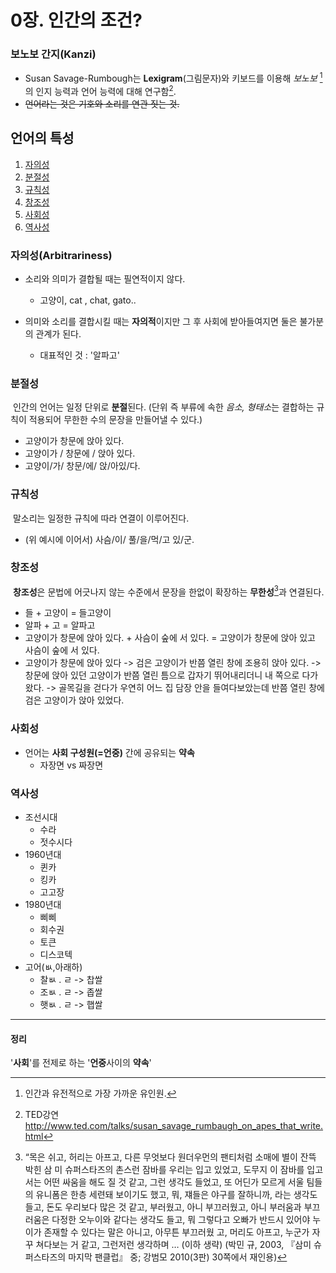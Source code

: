 # 0장. 인간의 조건?
### 보노보 간지(Kanzi)
* Susan Savage-Rumbough는 **Lexigram**(그림문자)와 키보드를 이용해 *보노보* [^bonobo] 의 인지 능력과 언어 능력에 대해 연구함[^susanted].
* ~~언어라는 것은 기호와 소리를 연관 짓는 것.~~
## 언어의 특성
1. [자의성](#list1)
2. [분절성](#list2)
3. [규칙성](#list3)
4. [창조성](#list4)
5. [사회성](#list5)
6. [역사성](#list6)
### 자의성(Arbitrariness) <a id = "list1"></a>
* 소리와 의미가 결합될 때는 필연적이지 않다.
  * 고양이, cat , chat, gato..


* 의미와 소리를 결합시킬 때는 **자의적**이지만 그 후 사회에 받아들여지면 둘은 불가분의 관계가 된다.
  * 대표적인 것 : '알파고'
### 분절성<a id = "list2"></a>
&nbsp;인간의 언어는 일정 단위로 **분절**된다. (단위 즉 부류에 속한 *음소, 형태소*는 결합하는 규칙이 적용되어 무한한 수의 문장을 만들어낼 수 있다.)
* 고양이가 창문에 앉아 있다.
* 고양이가 / 창문에 / 앉아 있다.
* 고양이/가/ 창문/에/ 앉/아있/다.
### 규칙성<a id = "list3"></a>
&nbsp;말소리는 일정한 규칙에 따라 연결이 이루어진다.
* (위 예시에 이어서) 사슴/이/ 풀/을/먹/고 있/군.
### 창조성<a id = "list4"></a>
&nbsp;**창조성**은 문법에 어긋나지 않는 수준에서 문장을 한없이 확장하는 **무한성**[^infinit]과 연결된다.
* 들 + 고양이 = 들고양이
* 알파 + 고 = 알파고
* 고양이가 창문에 앉아 있다. + 사슴이 숲에 서 있다. = 고양이가 창문에 앉아 있고 사슴이 숲에 서 있다.
* 고양이가 창문에 앉아 있다 -> 검은 고양이가 반쯤 열린 창에 조용히 앉아 있다. -> 창문에 앉아 있던 고양이가 반쯤 열린 틈으로 갑자기 뛰어내리더니 내 쪽으로 다가왔다. -> 골목길을 걷다가 우연히 어느 집 담장 안을 들여다보았는데 반쯤 열린 창에 검은 고양이가 앉아 있었다.
### 사회성<a id = "list5"></a>
* 언어는 **사회 구성원(=언중)** 간에 공유되는 **약속**
  * 자장면 vs 짜장면
### 역사성<a id = "list6"></a>
* 조선시대
  * 수라
  * 젓수시다
* 1960년대
  * 퀸카
  * 킹카
  * 고고장
* 1980년대
  * 삐삐
  * 회수권
  * 토큰
  * 디스코텍
* 고어(ㅄ,아래하)
  * 찰ㅄ . ㄹ -> 찹쌀
  * 조ㅄ . ㄹ -> 좁쌀
  * 햇ㅄ . ㄹ -> 햅쌀
-------------
#### 정리
'**사회**'를 전제로 하는 '**언중**사이의 **약속**'

[^bonobo]: 인간과 유전적으로 가장 가까운 유인원.
[^susanted]: TED강연 http://www.ted.com/talks/susan_savage_rumbaugh_on_apes_that_write.html
[^infinit]:“목은 쉬고, 허리는 아프고, 다른 무엇보다 원더우먼의 팬티처럼 소매에 별이 잔뜩 박힌 삼 미 슈퍼스타즈의 촌스런 잠바를 우리는 입고 있었고, 도무지 이 잠바를 입고서는 어떤 싸움을 해도 질 것 같고, 그런 생각도 들었고, 또 어딘가 모르게 서울 팀들의 유니폼은 한층 세련돼 보이기도 했고, 뭐, 쟤들은 야구를 잘하니까, 라는 생각도 들고, 돈도 우리보다 많은 것 같고, 부러웠고, 아니 부끄러웠고, 아니 부러움과 부끄러움은 다정한 오누이와 같다는 생각도 들고, 뭐 그렇다고 오빠가 반드시 있어야 누이가 존재할 수 있다는 말은 아니고, 아무튼 부끄러웠 고, 머리도 아프고, 누군가 자꾸 쳐다보는 거 같고, 그런저런 생각하며 … (이하 생략) (박민 규, 2003, 『삼미 슈퍼스타즈의 마지막 팬클럽』 중; 강범모 2010(3판) 30쪽에서 재인용)

